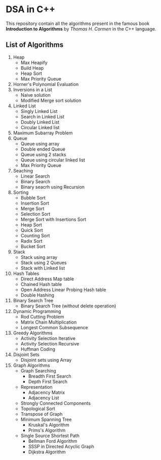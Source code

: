 # DSA in C++

This repository contain all the algorithms present in the famous book **Introduction to Algorithms** by *Thomas H. Cormen* in the C++ language.

## List of Algorithms
1. Heap
    - Max Heapify
    - Build Heap
    - Heap Sort
    - Max Priority Queue
2. Horner's Polynomial Evaluation
3. Inversions in a List
    - Naive solution
    - Modified Merge sort solution
4. Linked List
    - Singly Linked List
    - Search in Linked List
    - Doubly Linked List
    - Circular Linked list
5. Maximum Subarray Problem
6. Queue
    - Queue using array
    - Double ended Queue
    - Queue using 2 stacks
    - Queue using circular linked list
    - Max Priority Queue
7. Seaching
    - Linear Search
    - Binary Search
    - Binary seacrh using Recursion
8. Sorting
    - Bubble Sort
    - Insertion Sort
    - Merge Sort
    - Selection Sort
    - Merge Sort with Insertions Sort
    - Heap Sort
    - Quick Sort
    - Counting Sort
    - Radix Sort
    - Bucket Sort
9. Stack
    - Stack using array
    - Stack using 2 Queues
    - Stack with Linked list
10. Hash Tables
    - Direct Address Map table
    - Chained Hash table
    - Open Address Linear Probing Hash table
    - Double Hashing
11. Binary Search Tree
    - Binary Search Tree (without delete operation)
12. Dynamic Programming
    - Rod Cutting Problem
    - Matrix Chain Multiplication
    - Longest Common Subsequence
13. Greedy Algorithms
    - Activity Selection Iterative
    - Activity Selection Recursive
    - Huffman Coding
14. Disjoint Sets
    - Disjoint sets using Array
15. Graph Algorithms
    - Graph Searching 
        - Breadth First Search
        - Depth First Search
    - Representation
        - Adjacency Matrix
        - Adjacency List
    - Strongly Connected Components
    - Topological Sort
    - Transpose of Graph
    - Minimum Spanning Tree
        - Kruskal's Algorithm
        - Prims's Algorithm
    - Single Source Shortest Path
        - Bellman Ford Algorithm
        - SSSP in Directed Acyclic Graph
        - Dijkstra Algorithm
